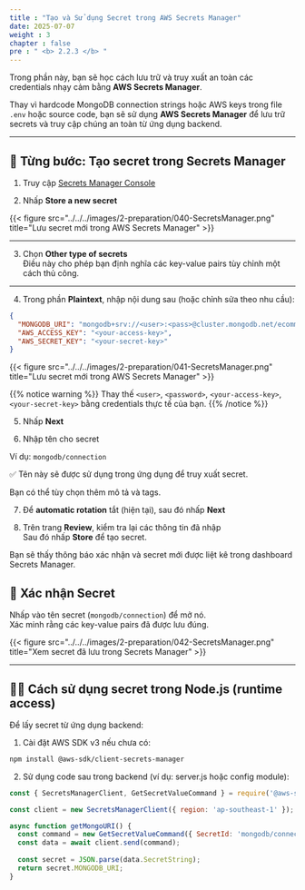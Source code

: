 ```yaml
---
title : "Tạo và Sử dụng Secret trong AWS Secrets Manager"
date: 2025-07-07
weight : 3
chapter : false
pre : " <b> 2.2.3 </b> "
---
```


Trong phần này, bạn sẽ học cách lưu trữ và truy xuất an toàn các credentials nhạy cảm bằng **AWS Secrets Manager**.

Thay vì hardcode MongoDB connection strings hoặc AWS keys trong file `.env` hoặc source code, bạn sẽ sử dụng **AWS Secrets Manager** để lưu trữ secrets và truy cập chúng an toàn từ ứng dụng backend.

---

## 🔐 Từng bước: Tạo secret trong Secrets Manager

1. Truy cập [Secrets Manager Console](https://console.aws.amazon.com/secretsmanager/)

2. Nhấp **Store a new secret**

{{< figure src="../../../images/2-preparation/040-SecretsManager.png" title="Lưu secret mới trong AWS Secrets Manager" >}}

---

 3. Chọn **Other type of secrets**  
Điều này cho phép bạn định nghĩa các key-value pairs tùy chỉnh một cách thủ công.

---

 4. Trong phần **Plaintext**, nhập nội dung sau (hoặc chỉnh sửa theo nhu cầu):

```json
{
  "MONGODB_URI": "mongodb+srv://<user>:<pass>@cluster.mongodb.net/ecommerce",
  "AWS_ACCESS_KEY": "<your-access-key>",
  "AWS_SECRET_KEY": "<your-secret-key>"
}
```
{{< figure src="../../../images/2-preparation/041-SecretsManager.png" title="Lưu secret mới trong AWS Secrets Manager" >}}

{{% notice warning %}} 
Thay thế `<user>`, `<password>`, `<your-access-key>`, `<your-secret-key>` bằng credentials thực tế của bạn.
{{% /notice %}}

 5. Nhấp **Next**

 6. Nhập tên cho secret

Ví dụ: `mongodb/connection`


✅ Tên này sẽ được sử dụng trong ứng dụng để truy xuất secret.

Bạn có thể tùy chọn thêm mô tả và tags.

 7. Để **automatic rotation** tắt (hiện tại), sau đó nhấp **Next**

 8. Trên trang **Review**, kiểm tra lại các thông tin đã nhập  
Sau đó nhấp **Store** để tạo secret.

Bạn sẽ thấy thông báo xác nhận và secret mới được liệt kê trong dashboard Secrets Manager.

## 🧪 Xác nhận Secret

Nhấp vào tên secret (`mongodb/connection`) để mở nó.  
Xác minh rằng các key-value pairs đã được lưu đúng.

{{< figure src="../../../images/2-preparation/042-SecretsManager.png" title="Xem secret đã lưu trong Secrets Manager" >}}

---

## 🧑‍💻 Cách sử dụng secret trong Node.js (runtime access)

Để lấy secret từ ứng dụng backend:

1. Cài đặt AWS SDK v3 nếu chưa có:

```bash
npm install @aws-sdk/client-secrets-manager
```
2. Sử dụng code sau trong backend (ví dụ: server.js hoặc config module):

```js
const { SecretsManagerClient, GetSecretValueCommand } = require('@aws-sdk/client-secrets-manager');

const client = new SecretsManagerClient({ region: 'ap-southeast-1' });

async function getMongoURI() {
  const command = new GetSecretValueCommand({ SecretId: 'mongodb/connection' });
  const data = await client.send(command);
  
  const secret = JSON.parse(data.SecretString);
  return secret.MONGODB_URI;
}
```